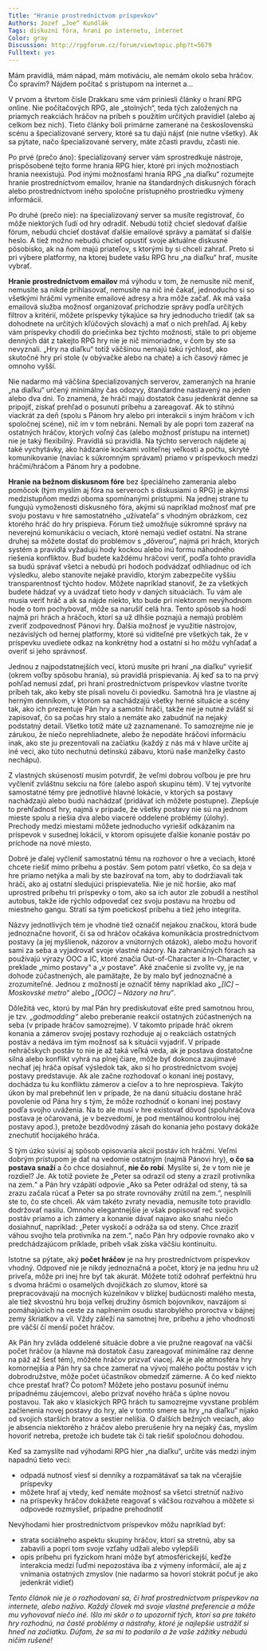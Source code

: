 ```yaml
---
Title: "Hranie prostredníctvom príspevkov"
Authors: Jozef „Joe“ Kundlák
Tags: diskuzní fóra, hraní po internetu, internet
Color: gray
Discussion: http://rpgforum.cz/forum/viewtopic.php?t=5679
Fulltext: yes
---
```

Mám pravidlá, mám nápad, mám motiváciu, ale nemám okolo seba hráčov. Čo spravím? Nájdem počítač s prístupom na internet a...

V prvom a štvrtom čísle Drakkaru sme vám priniesli články o hraní RPG online. Nie počítačových RPG, ale „stolných“, teda tých založených na priamych reakciách hráčov na príbeh s použitím určitých pravidiel (alebo aj celkom bez nich). Tieto články boli primárne zamerané na československú scénu a špecializované servery, ktoré sa tu dajú nájsť (nie nutne všetky). Ak sa pýtate, načo špecializované servery, máte zčasti pravdu, zčasti nie.

Po prvé (prečo áno): špecializovaný server vám sprostredkuje nástroje, prispôsobené tejto forme hrania RPG hier, ktoré pri iných možnostiach hrania neexistujú. Pod inými možnosťami hrania RPG „na diaľku“ rozumejte hranie prostredníctvom emailov, hranie na štandardných diskusných fórach alebo prostredníctvom iného spoločne prístupného prostriedku výmeny informácií.

Po druhé (prečo nie): na špecializovaný server sa musíte registrovať, čo môže niektorých ľudí od hry odradiť. Nebudú totiž chcieť sledovať ďalšie fórum, nebudú chcieť dostávať ďalšie emailové správy a pamätať si ďalšie heslo. A tiež možno nebudú chcieť opustiť svoje aktuálne diskusné pôsobisko, ak na ňom majú priateľov, s ktorými by si chceli zahrať. Preto si pri výbere platformy, na ktorej budete vašu RPG hru „na diaľku“ hrať, musíte vybrať.  

**Hranie prostredníctvom emailov** má výhodu v tom, že nemusíte nič meniť, nemusíte sa nikde prihlasovať, nemusíte na nič iné čakať, jednoducho si so všetkými hráčmi vymeníte emailové adresy a hra môže začať. Ak má vaša emailová služba možnosť organizovať príchodzie správy podľa určitých filtrov a kritérií, môžete príspevky týkajúce sa hry jednoducho triediť (ak sa dohodnete na určitých kľúčových slovách) a mať o nich prehľad. Aj keby vám príspevky chodili do priečinka bez týchto možností, stále to pri objeme denných dát z takejto RPG hry nie je nič mimoriadne, v čom by ste sa nevyznali. „Hry na diaľku“ totiž väčšinou nemajú takú rýchlosť, ako skutočné hry pri stole (v obývačke alebo na chate) a ich časový rámec je omnoho vyšší.  

Nie nadarmo má väčšina špecializovaných serverov, zameraných na hranie „na diaľku“ určený minimálny čas odozvy, štandardne nastavený na jeden alebo dva dni. To znamená, že hráči majú dostatok času jedenkrát denne sa pripojiť, získať prehľad o posunutí príbehu a zareagovať. Ak to stihnú viackrát za deň (spolu s Pánom hry alebo pri interakcii s iným hráčom v ich spoločnej scéne), nič im v tom nebráni. Nemali by ale popri tom zazerať na ostatných hráčov, ktorých voľný čas (alebo možnosť prístupu na internet) nie je taký flexibilný. Pravidlá sú pravidlá. Na týchto serveroch nájdete aj také vychytávky, ako hádzanie kockami voliteľnej veľkosti a počtu, skryté komunikovanie (naviac k súkromným správam) priamo v príspevkoch medzi hráčmi/hráčom a Pánom hry a podobne.  

**Hranie na bežnom diskusnom fóre** bez špeciálneho zamerania alebo pomôcok (tým myslím aj fóra na serveroch s diskusiami o RPG) je akýmsi medzistupňom medzi oboma spomínanými prístupmi. Na jednej strane tu fungujú vymoženosti diskusného fóra, akými sú napríklad možnosť mať pre svoju postavu v hre samostatného „užívateľa“ s vhodným obrázkom, cez ktorého hráč do hry prispieva. Fórum tiež umožňuje súkromné správy na neverejnú komunikáciu o veciach, ktoré nemajú vedieť ostatní. Na strane druhej sa môžete dostať do problémov s „dôverou“, najmä pri hrách, ktorých systém a pravidlá vyžadujú hody kockou alebo inú formu náhodného riešenia konfliktov. Buď budete každému hráčovi veriť, podľa tohto pravidla sa budú správať všetci a nebudú pri hodoch podvádzať odhliadnuc od ich výsledku, alebo stanovíte nejaké pravidlo, ktorým zabezpečíte vyššiu transparentnosť týchto hodov. Môžete napríklad stanoviť, že za všetkých budete hádzať vy a uvádzať tieto hody v daných situáciách. Tu vám ale musia veriť hráč a ak sa nájde niekto, kto bude pri niektorom nevýhodnom hode o tom pochybovať, môže sa narušiť celá hra. Tento spôsob sa hodí najmä pri hrách a hráčoch, ktorí sa už dlhšie poznajú a nemajú problém zveriť zodpovednosť Pánovi hry. Ďalšia možnosť je využitie nástrojov, nezávislých od hernej platformy, ktoré sú viditeľné pre všetkých tak, že v príspevku uvediete odkaz na konkrétny hod a ostatní si ho môžu vyhľadať a overiť si jeho správnosť.   

Jednou z najpodstatnejších vecí, ktorú musíte pri hraní „na diaľku“ vyriešiť (okrem voľby spôsobu hrania), sú pravidlá prispievania. Aj keď sa to na prvý pohľad nemusí zdať, pri hraní prostredníctvom príspevkov vlastne tvoríte príbeh tak, ako keby ste písali novelu či poviedku. Samotná hra je vlastne aj herným denníkom, v ktorom sa nachádzajú všetky herné situácie a scény tak, ako ich prezentuje Pán hry a samotní hráči, takže nie je nutné zvlášť si zapisovať, čo sa počas hry stalo a nemáte ako zabudnúť na nejaký podstatný detail. Všetko totiž máte už zaznamenané. To samozrejme nie je zárukou, že niečo neprehliadnete, alebo že nepodáte hráčovi informáciu inak, ako ste ju prezentovali na začiatku (každý z nás má v hlave určite aj iné veci, ako túto nechutnú detinskú zábavu, ktorú naše manželky často nechápu).  

Z vlastných skúseností musím potvrdiť, že veľmi dobrou voľbou je pre hru vyčleniť zvláštnu sekciu na fóre (alebo aspoň skupinu tém). V tej vytvoríte samostatné témy pre jednotlivé hlavné lokácie, v ktorých sa postavy nachádzajú alebo budú nachádzať (pridávať ich môžete postupne). Zlepšuje to prehľadnosť hry, najmä v prípade, že všetky postavy nie sú na jednom mieste spolu a riešia dva alebo viaceré oddelené problémy (úlohy). Prechody medzi miestami môžete jednoducho vyriešiť odkázaním na príspevok v susednej lokácii, v ktorom opisujete ďalšie konanie postáv po príchode na nové miesto.   

Dobré je ďalej vyčleniť samostatnú tému na rozhovor o hre a veciach, ktoré chcete riešiť mimo príbehu a postáv. Sem potom patrí všetko, čo sa deja v hre priamo netýka a mali by ste bazírovať na tom, aby to dodržiavali tak hráči, ako aj ostatní sledujúci prispievatelia. Nie je nič horšie, ako mať uprostred príbehu tri príspevky o tom, ako sa ich autor zle zobudil a nestihol autobus, takže ide rýchlo odpovedať cez svoju postavu na hrozbu od miestneho gangu. Stratí sa tým poetickosť príbehu a tiež jeho integrita.  

Názvy jednotlivých tém je vhodné tiež označiť nejakou značkou, ktorá bude jednoznačne hovoriť, či sa od hráčov očakáva komunikácia prostredníctvom postavy (a jej myšlienok, názorov a vnútorných otázok), alebo možu hovoriť sami za seba a vyjadrovať svoje vlastné názory. Na zahraničných fórach sa používajú výrazy OOC a IC, ktoré značia Out-of-Character a In-Character, v preklade „mimo postavy“ a „v postave“. Aké značenie si zvolíte vy, je na dohode zúčastnených, ale pamätajte, že by malo byť jednoznačné a zrozumiteľné. Jednou z možností je označiť témy napríklad ako _„[IC] – Moskovské metro“_ alebo _„[OOC] – Názory na hru“_.  

Dôležitá vec, ktorú by mal Pán hry prediskutovať ešte pred samotnou hrou, je tzv. _„godmodding“_ alebo preberanie reakcií ostatných zúčastnených na seba (v prípade hráčov samozrejme). V takomto prípade hráč okrem konania a zámerov svojej postavy rozhoduje aj o reakciách ostatných postáv a nedáva im tým možnosť sa k situácii vyjadriť. V prípade nehráčskych postáv to nie je až taká veľká veda, ak je postava dostatočne silná alebo konflikt vyhrá na plnej čiare, môže byť dokonca zaujímavé nechať jej hráča opísať výsledok tak, ako si ho prostredníctvom svojej postavy predstavuje. Ak ale začne rozhodovať o konaní inej postavy, dochádza tu ku konfliktu zámerov a cieľov a to hre neprospieva. Takýto úkon by mal prebehnúť len v prípade, že na danú situáciu dostane hráč povolenie od Pána hry s tým, že môže rozhodnúť o konaní inej postavy podľa svojho uváženia. Na to ale musí v hre existovať dôvod (spoluhráčova postava je očarovaná, je v bezvedomí, je pod mentálnou kontrolou inej postavy apod.), pretože bezdôvodný zásah do konania jeho postavy dokáže znechutiť hocijakého hráča.  

S tým úzko súvisí aj spôsob opisovania akcií postáv ich hráčmi. Veľmi dobrým prístupom je dať na vedomie ostatným (najmä Pánovi hry), **o čo sa postava snaží** a čo chce dosiahnuť, **nie čo robí**. Myslíte si, že v tom nie je rozdiel? Je. Ak totiž poviete že „Peter sa odrazil od steny a zrazil protivníka na zem.“ a Pán hry vzápätí odpovie „Ako sa Peter odrážal od steny, tá sa zrazu začala rúcať a Peter sa po strate rovnováhy zrútil na zem.“, nesplnili ste to, čo ste chceli. Ak vám takéto zvraty nevadia, nemusíte toto pravidlo dodržovať nasilu. Omnoho elegantnejšie je však popisovať reč svojich postáv priamo a ich zámery a konanie dávať najavo ako snahu niečo dosiahnuť, napríklad: „Peter vyskočí a odráža sa od steny. Chce zraziť váhou svojho tela protivníka na zem.“, načo Pán hry odpovie rovnako ako v predchádzajúcom príklade, príbeh však získa väčšiu kontinuitu.  

Istotne sa pýtate, aký **počet hráčov** je na hry prostredníctvom príspevkov vhodný. Odpoveď nie je nikdy jednoznačná a počet, ktorý je na jednu hru už priveľa, môže pri inej hre byť tak akurát. Môžete totiž odohrať perfektnú hru s dvoma hráčmi o osamelých dvojičkách zo slumov, ktoré sa prepracovávajú na mocných kúzelníkov v blízkej budúcnosti malého mesta, ale tiež skvostnú hru boja veľkej družiny ôsmich bojovníkov, navzájom si pomáhajúcich na ceste za naplnením osudu starobylého proroctva v bájnej zemy škriatkov a víl. Vždy záleží na samotnej hre, príbehu a jeho vhodnosti pre väčší čí menší počet hráčov.

Ak Pán hry zvláda oddelené situácie dobre a vie pružne reagovať na väčší počet hráčov (a hlavne má dostatok času zareagovať minimálne raz denne na päž až šesť tém), môžete hráčov prizvať viacej. Ak je ale atmosféra hry komornejšia a Pán hry sa chce zamerať na vývoj malého počtu postáv v ich dobrodružstve, môže počet účastníkov obmedziť zámerne. A čo keď niekto chce prestať hrať? Čo potom? Môžete jeho postavu posunúť inému prípadnému záujemcovi, alebo prizvať nového hráča s úplne novou postavou. Tak ako v klasických RPG hrách tu samozrejme vyvstane problém začlenenia novej postavy do hry, ale v tomto smere sa hry „na diaľku“ nijako od svojich starších bratov a sestier nelíšia. O ďalších bežných veciach, ako je absencia niektorého z hráčov alebo prerušenie hry na nejaký čas, myslím hovoriť netreba, pretože ich budete tak či tak riešiť spoločnou dohodou.  

Keď sa zamyslíte nad výhodami RPG hier „na diaľku“, určite vás medzi iným napadnú tieto veci:

*   odpadá nutnosť viesť si denníky a rozpamätávať sa tak na včerajšie príspevky
*   môžete hrať aj vtedy, keď nemáte možnosť sa všetci stretnúť naživo
*   na príspevky hráčov dokážete reagovať s väčšou rozvahou a môžete si odpovede rozmyslieť, prípadne prehodnotiť

Nevýhodami hier prostredníctvom príspevkov môžu napríklad byť:

*   strata sociálneho aspektu skupiny hráčov, ktorí sa stretnú, aby sa zabavili a popri tom svoje vzťahy udžali alebo vylepšili
*   opis príbehu pri fyzickom hraní môže byť atmosférickejší, keďže interakcia medzi ľuďmi nepozostáva iba z výmeny informácií, ale aj z vnímania ostatných zmyslov (nie nadarmo sa hovorí stokrát počuť je ako jedenkrát vidieť)

_Tento článok nie je o rozhodovaní sa, či hrať prostredníctvom príspevkov na internete, alebo naživo. Každý človek má svoje vlastné preferencie a môže mu vyhovovať niečo iné. Išlo mi skôr o to upozorniť tých, ktorí sa pre takéto hry rozhodnú, na časté problémy a nástrahy, ktoré je najlepšie ustrážiť si hneď na začiatku. Dúfam, že sa mi to podarilo a že vaše zážitky nebudú ničím rušené!_
